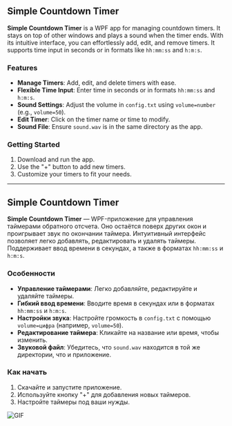 ## Simple Countdown Timer

**Simple Countdown Timer** is a WPF app for managing countdown timers. It stays on top of other windows and plays a sound when the timer ends. With its intuitive interface, you can effortlessly add, edit, and remove timers. It supports time input in seconds or in formats like `hh:mm:ss` and `h:m:s`.

### Features
- **Manage Timers**: Add, edit, and delete timers with ease.
- **Flexible Time Input**: Enter time in seconds or in formats `hh:mm:ss` and `h:m:s`.
- **Sound Settings**: Adjust the volume in `config.txt` using `volume=number` (e.g., `volume=50`).
- **Edit Timer**: Click on the timer name or time to modify.
- **Sound File**: Ensure `sound.wav` is in the same directory as the app.

### Getting Started
1. Download and run the app.
2. Use the "+" button to add new timers.
3. Customize your timers to fit your needs.

---

## Simple Countdown Timer

**Simple Countdown Timer** — WPF-приложение для управления таймерами обратного отсчета. Оно остаётся поверх других окон и проигрывает звук по окончании таймера. Интуитивный интерфейс позволяет легко добавлять, редактировать и удалять таймеры. Поддерживает ввод времени в секундах, а также в форматах `hh:mm:ss` и `h:m:s`.

### Особенности
- **Управление таймерами**: Легко добавляйте, редактируйте и удаляйте таймеры.
- **Гибкий ввод времени**: Вводите время в секундах или в форматах `hh:mm:ss` и `h:m:s`.
- **Настройки звука**: Настройте громкость в `config.txt` с помощью `volume=цифра` (например, `volume=50`).
- **Редактирование таймера**: Кликайте на название или время, чтобы изменить.
- **Звуковой файл**: Убедитесь, что `sound.wav` находится в той же директории, что и приложение.

### Как начать
1. Скачайте и запустите приложение.
2. Используйте кнопку "+" для добавления новых таймеров.
3. Настройте таймеры под ваши нужды.


![GIF](https://i.imgur.com/6ndrtV7.gif)
